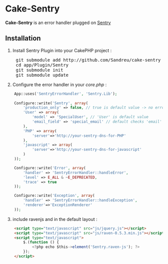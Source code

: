 Cake-Sentry
===========

**Cake-Sentry** is an error handler plugged on [Sentry](http://www.getsentry.com)

Installation
------------

1. Install Sentry Plugin into your CakePHP project :
<pre>
	git submodule add http://github.com/Sandreu/cake-sentry app/Plugin/Sentry
	cd app/Plugin/Sentry
	git submodule init
	git submodule update
</pre>

2. Configure the error handler in your *core.php* :

```php
	App::uses('SentryErrorHandler', 'Sentry.Lib');
	
	Configure::write('Sentry', array(
		'production_only' => false, // true is default value -> no error in sentry when debug
		'User' => array(
			'model' => 'SpecialUser', // 'User' is default value
			'email_field' => 'special_email' // default checks 'email' and 'mail' fields
		),
		'PHP' => array(
			'server'=>'http://your-sentry-dns-for-PHP'
		),
		'javascript' => array(
			'server'=>'http://your-sentry-dns-for-javascript'
		)
	));

	Configure::write('Error', array(
		'handler' => 'SentryErrorHandler::handleError',
		'level' => E_ALL & ~E_DEPRECATED,
		'trace' => true
	));

	Configure::write('Exception', array(
		'handler' => 'SentryErrorHandler::handleException',
		'renderer'=>'ExceptionRenderer'
	));
```

3. include ravenjs and in the default layout :

```html
	<script type="text/javascript" src="js/jquery.js"></script>
	<script type="text/javascript" src="js/raven-0.5.3.min.js"></script>
	<script type="text/javascript">
		$.(function () {
			<?php echo $this->element('Sentry.raven-js'); ?>
		});
	</script>
```
